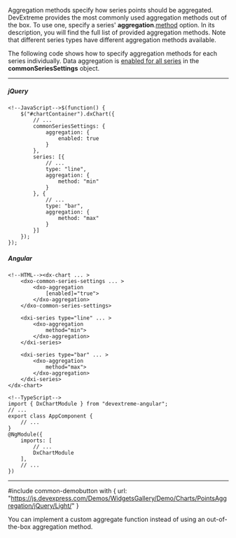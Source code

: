 Aggregation methods specify how series points should be aggregated. DevExtreme provides the most commonly used aggregation methods out of the box. To use one, specify a series' **aggregation**.[method](/api-reference/20%20Data%20Visualization%20Widgets/dxChart/5%20Series%20Types/CommonSeries/aggregation/method.md '/Documentation/ApiReference/Data_Visualization_Widgets/dxChart/Configuration/series/aggregation/#method') option. In its description, you will find the full list of provided aggregation methods. Note that different series types have different aggregation methods available.

The following code shows how to specify aggregation methods for each series individually. Data aggregation is [enabled for all series](/concepts/05%20Widgets/Chart/88%20Data%20Aggregation/01%20Enable%20Data%20Aggregation.md '/Documentation/Guide/Widgets/Chart/Data_Aggregation/#Enable_Data_Aggregation') in the **commonSeriesSettings** object.

---
##### jQuery

    <!--JavaScript-->$(function() {
        $("#chartContainer").dxChart({
            // ...
            commonSeriesSettings: {
                aggregation: {
                    enabled: true
                }
            },
            series: [{
                // ...
                type: "line",
                aggregation: {
                    method: "min"
                }
            }, {
                // ...
                type: "bar",
                aggregation: {
                    method: "max"
                }
            }]
        });
    });

##### Angular

    <!--HTML--><dx-chart ... >
        <dxo-common-series-settings ... >
            <dxo-aggregation
                [enabled]="true">
            </dxo-aggregation>
        </dxo-common-series-settings>

        <dxi-series type="line" ... >
            <dxo-aggregation
                method="min">
            </dxo-aggregation>
        </dxi-series>

        <dxi-series type="bar" ... >
            <dxo-aggregation
                method="max">
            </dxo-aggregation>
        </dxi-series>
    </dx-chart>

    <!--TypeScript-->
    import { DxChartModule } from "devextreme-angular";
    // ...
    export class AppComponent {
        // ...
    }
	@NgModule({
        imports: [
            // ...
            DxChartModule
        ],
        // ...
    })

---

#include common-demobutton with {
    url: "https://js.devexpress.com/Demos/WidgetsGallery/Demo/Charts/PointsAggregation/jQuery/Light/"
}

You can implement a custom aggregate function instead of using an out-of-the-box aggregation method.
